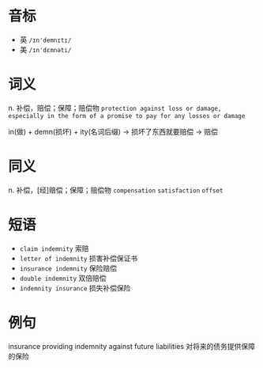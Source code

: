 # 音标

- 英 `/ɪn'demnɪtɪ/`
- 美 `/ɪn'dɛmnəti/`

# 词义

n. 补偿，赔偿；保障；赔偿物
`protection against loss or damage, especially in the form of a promise to pay for any losses or damage`



in(做) + demn(损坏) + ity(名词后缀) → 损坏了东西就要赔偿 → 赔偿

# 同义

n. 补偿，[经]赔偿；保障；赔偿物
`compensation` `satisfaction` `offset`

# 短语

- `claim indemnity` 索赔
- `letter of indemnity` 损害补偿保证书
- `insurance indemnity` 保险赔偿
- `double indemnity` 双倍赔偿
- `indemnity insurance` 损失补偿保险

# 例句

insurance providing indemnity against future liabilities
对将来的债务提供保障的保险


